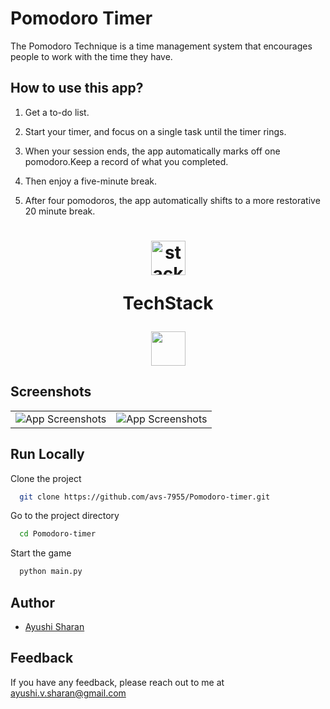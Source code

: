 # Pomodoro Timer
The Pomodoro Technique is a time management system that encourages people to work with the time they have.

## How to use this app?
1. Get a to-do list.

2. Start your timer, and focus on a single task until the timer rings.

3. When your session ends, the app automatically marks off one pomodoro.Keep a record of what you completed.

4. Then enjoy a five-minute break.

5. After four pomodoros, the app automatically shifts to a more restorative 20 minute break.

<h1 align="center">
  <img src="https://ik.imagekit.io/pq7opoglh/GitHub_ReadMe/stack_GjMfbKvDP.svg?ik-sdk-version=javascript-1.4.3&updatedAt=1655143763495" width="55" alt="stacklogo-python" />

 TechStack</h1>

<div align="center"><img width="55" src="https://raw.githubusercontent.com/gilbarbara/logos/master/logos/python.svg"/>
</div>

## Screenshots
<div>
    <p align="center">
        <div align="center">
            <table>
                <tr>
                    <td>
                        <img src="https://ik.imagekit.io/pq7opoglh/GitHub_ReadMe/PythonMiniProjects/pomodoro_initial_uQdglaG9R.png?ik-sdk-version=javascript-1.4.3&updatedAt=1658901556341"  alt="App Screenshots" />
                    </td>
                    <td>
                        <img src="https://ik.imagekit.io/pq7opoglh/GitHub_ReadMe/PythonMiniProjects/pomodoro_break_Ua5oXpsOz.png?ik-sdk-version=javascript-1.4.3&updatedAt=1658901673206" alt="App Screenshots">
                    </td>
                </tr>
            </table>  
        </div>
    </p>
</div>

## Run Locally

Clone the project

```bash
  git clone https://github.com/avs-7955/Pomodoro-timer.git
```

Go to the project directory

```bash
  cd Pomodoro-timer
```
Start the game

```bash
  python main.py
```


## Author

- [Ayushi Sharan](https://github.com/avs-7955)


## Feedback

If you have any feedback, please reach out to me at ayushi.v.sharan@gmail.com